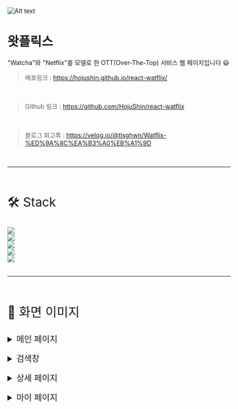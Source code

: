 ![Alt text](image.png)
<h1> 왓플릭스 </h1>


"Watcha"와 "Netflix"를 모델로 한 OTT(Over-The-Top) 서비스 웹 페이지입니다 😃  <br>

> 배포링크 : https://hojushin.github.io/react-watflix/
<br>

> Github 링크 : https://github.com/HojuShin/react-watflix
<br>

> 블로그 회고록 : https://velog.io/@tlsghwn/Watflix-%ED%9A%8C%EA%B3%A0%EB%A1%9D

<br>

----
<br>
<p style="font-size: 28px;">🛠 Stack</p>

<img src="https://img.shields.io/badge/react-61DAFB?style=for-the-badge&logo=react&logoColor=black"><br>
<img src="https://img.shields.io/badge/JAVASCRIPT-F7DF1E?style=for-the-badge&logo=javascript&logoColor=black"><br>
<img src="https://img.shields.io/badge/REDUX-764ABC?style=for-the-badge&logo=redux&logoColor=white"><br>
<img src="https://img.shields.io/badge/HTML5-E34F26?style=for-the-badge&logo=html5&logoColor=white"><br>
<img src="https://img.shields.io/badge/CSS3-1572B6?style=for-the-badge&logo=css3&logoColor=white"><br>
<br>

---
<br>

<p style="font-size: 28px;">💫 화면 이미지</p>

<details>
    <summary style="font-size: 19px;">메인 페이지</summary>

![](https://velog.velcdn.com/images/tlsghwn/post/0dcccc43-e9f8-48bd-864d-ba7a36626ca0/image.gif)

![](https://velog.velcdn.com/images/tlsghwn/post/2b8f2c8d-2939-49ba-9d07-d25fd2c47266/image.gif)

</details>
<br>


<details>
    <summary style="font-size: 19px;">검색창</summary>

![](https://velog.velcdn.com/images/tlsghwn/post/edd9e63c-6275-4cc4-957e-132326f89ecf/image.gif)

![](https://velog.velcdn.com/images/tlsghwn/post/fddac382-ff0c-460f-8cc0-7b73b9b0d1d5/image.gif)


</details>
<br>

<details>
    <summary style="font-size: 19px;">상세 페이지</summary>

![](https://velog.velcdn.com/images/tlsghwn/post/8532f885-c3bf-45d4-bdee-24c4267b4e9d/image.gif)

</details>

<br>

<details>
    <summary style="font-size: 19px;">마이 페이지</summary>

![](https://velog.velcdn.com/images/tlsghwn/post/3c139907-7b70-4158-9d4a-532cf6677d93/image.gif)

![](https://velog.velcdn.com/images/tlsghwn/post/30231004-d83b-493a-99f0-ee0bc24e0993/image.gif)

</details>


